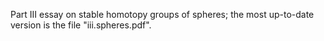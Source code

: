 Part III essay on stable homotopy groups of spheres; the most up-to-date version is the file "iii.spheres.pdf".
